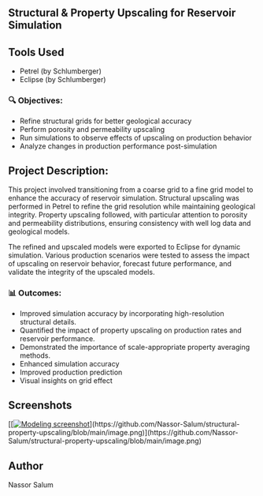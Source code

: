 ## Structural & Property Upscaling for Reservoir Simulation

## Tools Used
- Petrel (by Schlumberger)
- Eclipse (by Schlumberger)
  
### 🔍 Objectives:
- Refine structural grids for better geological accuracy
- Perform porosity and permeability upscaling
- Run simulations to observe effects of upscaling on production behavior
- Analyze changes in production performance post-simulation

## Project Description:
This project involved transitioning from a coarse grid to a fine grid model to enhance the accuracy of reservoir simulation. Structural upscaling was performed in Petrel to refine the grid resolution while maintaining geological integrity. Property upscaling followed, with particular attention to porosity and permeability distributions, ensuring consistency with well log data and geological models.

The refined and upscaled models were exported to Eclipse for dynamic simulation. Various production scenarios were tested to assess the impact of upscaling on reservoir behavior, forecast future performance, and validate the integrity of the upscaled models.

### 📊 Outcomes:

- Improved simulation accuracy by incorporating high-resolution structural details.
- Quantified the impact of property upscaling on production rates and reservoir performance.
- Demonstrated the importance of scale-appropriate property averaging methods.
- Enhanced simulation accuracy
- Improved production prediction
- Visual insights on grid effect
## Screenshots

[[[![Modeling screenshot]([images/model.png)](https://github.com/Nassor-Salum/Structural-Property-Modeling-Petrel/commit/d17cbdc1118fce4554753618c31d18f2c2746772](https://github.com/Nassor-Salum/structural-property-upscaling/blob/main/image.png))](https://github.com/Nassor-Salum/structural-property-upscaling/blob/main/image.png)](https://github.com/Nassor-Salum/structural-property-upscaling/blob/main/image.png)


## Author
Nassor Salum
